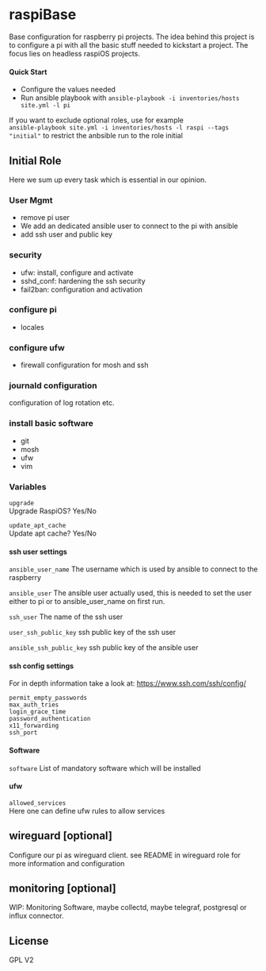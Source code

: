 raspiBase
====

Base configuration for raspberry pi projects. 
The idea behind this project is to configure a pi with all the basic stuff needed to kickstart a project. 
The focus lies on headless raspiOS projects.  

#### Quick Start
* Configure the values needed
* Run ansible playbook with 
```ansible-playbook -i inventories/hosts site.yml -l pi```

If you want  to exclude optional roles, use for example    
`ansible-playbook site.yml -i inventories/hosts -l raspi --tags "initial"`
to restrict the anbsible run to the role initial

## Initial Role 
Here we sum up every task which is essential in our opinion. 

### User Mgmt

* remove pi user
* We add an dedicated ansible user to connect to the pi with ansible
* add ssh user and public key

### security

* ufw: install, configure and activate
* sshd_conf: hardening the ssh security
* fail2ban: configuration and activation

### configure pi

* locales

### configure ufw

* firewall configuration for mosh and ssh

### journald configuration

configuration of log rotation etc. 

### install basic software 

* git
* mosh
* ufw
* vim

### Variables

`upgrade`    
Upgrade RaspiOS? Yes/No

`update_apt_cache`   
Update apt cache? Yes/No

#### ssh user settings
`ansible_user_name`
The username which is used by ansible to connect to the raspberry

`ansible_user`
The ansible user actually used, this is needed to set the user either to pi or to ansible_user_name on first run.

`ssh_user`
The name of the ssh user

`user_ssh_public_key`
ssh public key of the ssh user

`ansible_ssh_public_key`
ssh public key of the ansible user

#### ssh config settings

For in depth information take a look at: https://www.ssh.com/ssh/config/

`permit_empty_passwords`   
`max_auth_tries`    
`login_grace_time`    
`password_authentication`    
`x11_forwarding`    
`ssh_port`    

#### Software
`software`
List of mandatory software which will be installed 

#### ufw
`allowed_services`    
Here one can define ufw rules to allow services


## wireguard [optional]

Configure our pi as wireguard client. 
see README in wireguard role for more information and configuration

## monitoring [optional]

WIP: Monitoring Software, maybe collectd, maybe telegraf, postgresql or influx connector.

License
-------

GPL V2